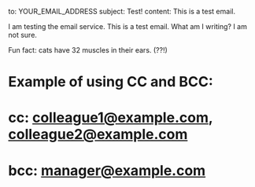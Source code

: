 to: YOUR_EMAIL_ADDRESS
subject: Test!
content: This is a test email.

I am testing the email service. This is a test email. What am I writing? I am not sure.

Fun fact: cats have 32 muscles in their ears. (??!)

# Example of using CC and BCC:
# cc: colleague1@example.com, colleague2@example.com
# bcc: manager@example.com
